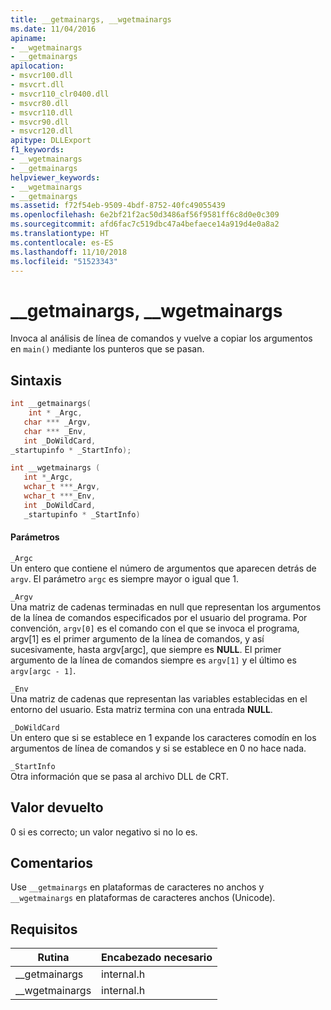 ```yaml
---
title: __getmainargs, __wgetmainargs
ms.date: 11/04/2016
apiname:
- __wgetmainargs
- __getmainargs
apilocation:
- msvcr100.dll
- msvcrt.dll
- msvcr110_clr0400.dll
- msvcr80.dll
- msvcr110.dll
- msvcr90.dll
- msvcr120.dll
apitype: DLLExport
f1_keywords:
- __wgetmainargs
- __getmainargs
helpviewer_keywords:
- __wgetmainargs
- __getmainargs
ms.assetid: f72f54eb-9509-4bdf-8752-40fc49055439
ms.openlocfilehash: 6e2bf21f2ac50d3486af56f9581ff6c8d0e0c309
ms.sourcegitcommit: afd6fac7c519dbc47a4befaece14a919d4e0a8a2
ms.translationtype: HT
ms.contentlocale: es-ES
ms.lasthandoff: 11/10/2018
ms.locfileid: "51523343"
---
```

# <a name="getmainargs-wgetmainargs"></a>__getmainargs, __wgetmainargs

Invoca al análisis de línea de comandos y vuelve a copiar los argumentos en `main()` mediante los punteros que se pasan.

## <a name="syntax"></a>Sintaxis

```cpp
int __getmainargs(
    int * _Argc,
   char *** _Argv,
   char *** _Env,
   int _DoWildCard,
_startupinfo * _StartInfo);

int __wgetmainargs (
   int *_Argc,
   wchar_t ***_Argv,
   wchar_t ***_Env,
   int _DoWildCard,
   _startupinfo * _StartInfo)
```

#### <a name="parameters"></a>Parámetros

`_Argc`<br/>
Un entero que contiene el número de argumentos que aparecen detrás de `argv`. El parámetro `argc` es siempre mayor o igual que 1.

`_Argv`<br/>
Una matriz de cadenas terminadas en null que representan los argumentos de la línea de comandos especificados por el usuario del programa. Por convención, `argv[0]` es el comando con el que se invoca el programa, argv[1] es el primer argumento de la línea de comandos, y así sucesivamente, hasta argv[argc], que siempre es **NULL**. El primer argumento de la línea de comandos siempre es `argv[1]` y el último es `argv[argc - 1]`.

`_Env`<br/>
Una matriz de cadenas que representan las variables establecidas en el entorno del usuario. Esta matriz termina con una entrada **NULL**.

`_DoWildCard`<br/>
Un entero que si se establece en 1 expande los caracteres comodín en los argumentos de línea de comandos y si se establece en 0 no hace nada.

`_StartInfo`<br/>
Otra información que se pasa al archivo DLL de CRT.

## <a name="return-value"></a>Valor devuelto

0 si es correcto; un valor negativo si no lo es.

## <a name="remarks"></a>Comentarios

Use `__getmainargs` en plataformas de caracteres no anchos y `__wgetmainargs` en plataformas de caracteres anchos (Unicode).

## <a name="requirements"></a>Requisitos

|Rutina|Encabezado necesario|
|-------------|---------------------|
|__getmainargs|internal.h|
|__wgetmainargs|internal.h|